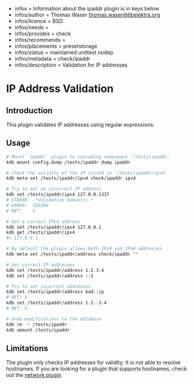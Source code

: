 - infos = Information about the ipaddr plugin is in keys below
- infos/author = Thomas Waser <thomas.waser@libelektra.org>
- infos/licence = BSD
- infos/needs =
- infos/provides = check
- infos/recommends =
- infos/placements = presetstorage
- infos/status = maintained unittest nodep
- infos/metadata = check/ipaddr
- infos/description = Validation for IP addresses

# IP Address Validation

## Introduction

This plugin validates IP addresses using regular expressions.

## Usage

```sh
# Mount `ipaddr` plugin to cascading namespace `/tests/ipaddr`
kdb mount config.dump /tests/ipaddr dump ipaddr

# Check the validity of the IP stored in `/tests/ipaddr/ipv4`
kdb meta-set /tests/ipaddr/ipv4 check/ipaddr ipv4

# Try to set an incorrect IP address
kdb set /tests/ipaddr/ipv4 127.0.0.1337
# STDERR: .*Validation Semantic.*
# ERROR:  C03200
# RET:    5

# Set a correct IPv4 address
kdb set /tests/ipaddr/ipv4 127.0.0.1
kdb get /tests/ipaddr/ipv4
#> 127.0.0.1

# By default the plugin allows both IPv4 and IPv6 addresses
kdb meta-set /tests/ipaddr/address check/ipaddr ""

# Set correct IP addresses
kdb set /tests/ipaddr/address 1.2.3.4
kdb set /tests/ipaddr/address ::1

# Try to set incorrect addresses
kdb set /tests/ipaddr/address bad::ip
# RET: 5
kdb set /tests/ipaddr/address 1.2.-3.4
# RET: 5

# Undo modifications to the database
kdb rm -r /tests/ipaddr
kdb umount /tests/ipaddr
```

## Limitations

The plugin only checks IP addresses for validity. It is not able to resolve hostnames. If you are looking for a plugin that supports hostnames, check out the [network plugin](../network/).
